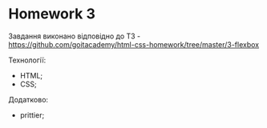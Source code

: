 # Homework 3
Завдання виконано відповідно до ТЗ - https://github.com/goitacademy/html-css-homework/tree/master/3-flexbox

Технології:
 - HTML;
 - CSS;

Додатково:
 - prittier;
